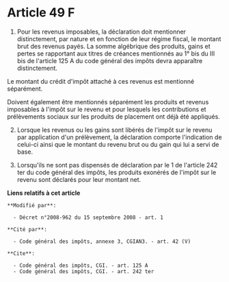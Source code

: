 # Article 49 F

1. Pour les revenus imposables, la déclaration doit mentionner distinctement, par nature et en fonction de leur régime
fiscal, le montant brut des revenus payés. La somme algébrique des produits, gains et pertes se rapportant aux titres de
créances mentionnés au 1° bis du III bis de l'article 125 A du code général des impôts devra apparaître distinctement. 

Le montant du crédit d'impôt attaché à ces revenus est mentionné séparément. 

Doivent également être mentionnés séparément les produits et revenus imposables à l'impôt sur le revenu et pour lesquels les
contributions et prélèvements sociaux sur les produits de placement ont déjà été appliqués. 

2. Lorsque les revenus ou les gains sont libérés de l'impôt sur le revenu par application d'un prélèvement, la déclaration
comporte l'indication de celui-ci ainsi que le montant du revenu brut ou du gain qui lui a servi de base. 

3. Lorsqu'ils ne sont pas dispensés de déclaration par le 1 de l'article 242 ter du code général des impôts, les produits
exonérés de l'impôt sur le revenu sont déclarés pour leur montant net.

**Liens relatifs à cet article**

	**Modifié par**:

	  - Décret n°2008-962 du 15 septembre 2008 - art. 1

	**Cité par**:

	  - Code général des impôts, annexe 3, CGIAN3. - art. 42 (V)

	**Cite**:

	  - Code général des impôts, CGI. - art. 125 A
	  - Code général des impôts, CGI. - art. 242 ter
